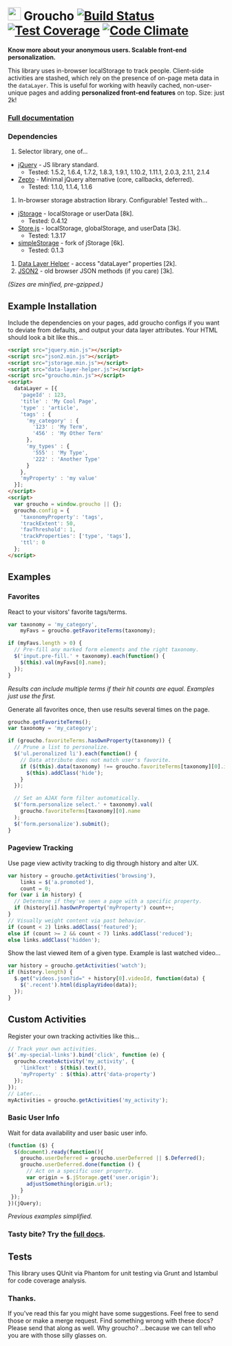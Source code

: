 <img src="https://raw.githubusercontent.com/tableau-mkt/groucho/master/groucho.png?raw=true" height="30" style="bottom:2px"> Groucho [![Build Status](https://travis-ci.org/tableau-mkt/groucho.svg?branch=master)](https://travis-ci.org/tableau-mkt/groucho) [![Test Coverage](https://codeclimate.com/github/tableau-mkt/groucho/badges/coverage.svg)](https://codeclimate.com/github/tableau-mkt/groucho) [![Code Climate](https://codeclimate.com/github/tableau-mkt/groucho/badges/gpa.svg)](https://codeclimate.com/github/tableau-mkt/groucho)
==============

**Know more about your anonymous users. Scalable front-end personalization.**

This library uses in-browser localStorage to track people. Client-side activities are stashed, which rely on the presence of on-page meta data in the `dataLayer`. This is useful for working with heavily cached, non-user-unique pages and adding __personalized front-end features__ on top. Size: just 2k!

### [Full documentation](DOCS.md)

### Dependencies
1. Selector library, one of...
 * [jQuery](http://jquery.com) - JS library standard.
   - Tested: 1.5.2, 1.6.4, 1.7.2, 1.8.3, 1.9.1, 1.10.2, 1.11.1, 2.0.3, 2.1.1, 2.1.4
 * [Zepto](http://zeptojs.com) - Minimal jQuery alternative (core, callbacks, deferred).
   - Tested: 1.1.0, 1.1.4, 1.1.6
1. In-browser storage abstraction library. Configurable! Tested with...
 * [jStorage](http://jstorage.info) - localStorage or userData [8k].
   - Tested: 0.4.12
 * [Store.js](https://github.com/marcuswestin/store.js) - localStorage, globalStorage, and userData [3k].
   - Tested: 1.3.17
 * [simpleStorage](https://github.com/andris9/simpleStorage) - fork of jStorage [6k].
   - Tested: 0.1.3
1. [Data Layer Helper](https://github.com/google/data-layer-helper) - access "dataLayer" properties [2k].
1. [JSON2](https://github.com/douglascrockford/JSON-js) - old browser JSON methods (if you care) [3k].

_(Sizes are minified, pre-gzipped.)_


## Example Installation
Include the dependencies on your pages, add groucho configs if you want to deviate from defaults, and output your data layer attributes. Your HTML should look a bit like this...

```html
<script src="jquery.min.js"></script>
<script src="json2.min.js"></script>
<script src="jstorage.min.js"></script>
<script src="data-layer-helper.js"></script>
<script src="groucho.min.js"></script>
<script>
  dataLayer = [{
    'pageId' : 123,
    'title' : 'My Cool Page',
    'type' : 'article',
    'tags' : {
      'my_category' : {
        '123' : 'My Term',
        '456' : 'My Other Term'
      },
      'my_types' : {
        '555' : 'My Type',
        '222' : 'Another Type'
      }
    },
    'myProperty' : 'my value'
  }];
</script>
<script>
  var groucho = window.groucho || {};
  groucho.config = {
    'taxonomyProperty': 'tags',
    'trackExtent': 50,
    'favThreshold': 1,
    'trackProperties': ['type', 'tags'],
    'ttl': 0
  };
</script>
```

## Examples

### Favorites

React to your visitors' favorite tags/terms.

```javascript
var taxonomy = 'my_category',
    myFavs = groucho.getFavoriteTerms(taxonomy);

if (myFavs.length > 0) {
  // Pre-fill any marked form elements and the right taxonomy.
  $('input.pre-fill.' + taxonomy).each(function() {
    $(this).val(myFavs[0].name);
  });
}
```

_Results can include multiple terms if their hit counts are equal. Examples just use the first._

Generate all favorites once, then use results several times on the page.

```javascript
groucho.getFavoriteTerms();
var taxonomy = 'my_category';

if (groucho.favoriteTerms.hasOwnProperty(taxonomy)) {
  // Prune a list to personalize.
  $('ul.peronalized li').each(function() {
    // Data attribute does not match user's favorite.
    if ($(this).data(taxonomy) !== groucho.favoriteTerms[taxonomy][0].id) {
      $(this).addClass('hide');
    }
  });

  // Set an AJAX form filter automatically.
  $('form.personalize select.' + taxonomy).val(
    groucho.favoriteTerms[taxonomy][0].name
  );
  $('form.personalize').submit();
}
```

### Pageview Tracking

Use page view activity tracking to dig through history and alter UX.

```javascript
var history = groucho.getActivities('browsing'),
    links = $('a.promoted'),
    count = 0;
for (var i in history) {
  // Determine if they've seen a page with a specific property.
  if (history[i].hasOwnProperty('myProperty') count++;
}
// Visually weight content via past behavior.
if (count < 2) links.addClass('featured');
else if (count >= 2 && count < 7) links.addClass('reduced');
else links.addClass('hidden');
```
Show the last viewed item of a given type. Example is last watched video...

```javascript
var history = groucho.getActivities('watch');
if (history.length) {
  $.get("videos.json?id=" + history[0].videoId, function(data) {
    $('.recent').html(displayVideo(data));
  });
}
```

## Custom Activities

Register your own tracking activities like this...

```javascript
// Track your own activities.
$('.my-special-links').bind('click', function (e) {
  groucho.createActivity('my_activity', {
    'linkText' : $(this).text(),
    'myProperty' : $(this).attr('data-property')
  });
});
// Later...
myActivities = groucho.getActivities('my_activity');
```

### Basic User Info

Wait for data availability and user basic user info.

```javascript
(function ($) {
  $(document).ready(function(){
    groucho.userDeferred = groucho.userDeferred || $.Deferred();
    groucho.userDeferred.done(function () {
      // Act on a specific user property.
      var origin = $.jStorage.get('user.origin');
      adjustSomething(origin.url);
    }
 });
})(jQuery);
```
_Previous examples simplified._

### Tasty bite? Try the [full docs](DOCS.md).

## Tests
This library uses QUnit via Phantom for unit testing via Grunt and Istambul for code coverage analysis.

### Thanks.
If you've read this far you might have some suggestions. Feel free to send those or make a merge request.
Find something wrong with these docs? Please send that along as well. Why groucho? ...because we can tell who you are with those silly glasses on.
